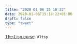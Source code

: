 ```yaml
---
title: "2020 01 06 15 18 22"
date: 2020-01-06T15:18:22+01:00
draft: false
type: "tweet"
---
```

[The Lisp curse](http://winestockwebdesign.com/Essays/Lisp_Curse.html). `#lisp`
